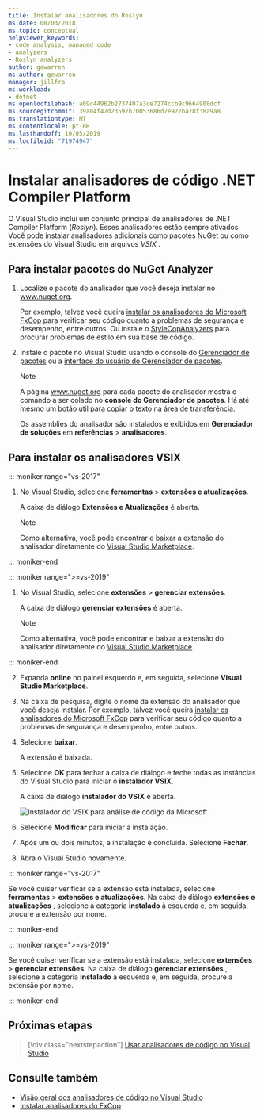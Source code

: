 ```yaml
---
title: Instalar analisadores do Roslyn
ms.date: 08/03/2018
ms.topic: conceptual
helpviewer_keywords:
- code analysis, managed code
- analyzers
- Roslyn analyzers
author: gewarren
ms.author: gewarren
manager: jillfra
ms.workload:
- dotnet
ms.openlocfilehash: a09c44962b2737407a3ce7274ccb9c9664908dcf
ms.sourcegitcommit: 39a04f42d23597b70053686d7e927ba78f38a9a8
ms.translationtype: MT
ms.contentlocale: pt-BR
ms.lasthandoff: 10/05/2019
ms.locfileid: "71974947"
---
```

# <a name="install-net-compiler-platform-code-analyzers"></a>Instalar analisadores de código .NET Compiler Platform

O Visual Studio inclui um conjunto principal de analisadores de .NET Compiler Platform (*Roslyn*). Esses analisadores estão sempre ativados. Você pode instalar analisadores adicionais como pacotes NuGet ou como extensões do Visual Studio em arquivos *VSIX* .

## <a name="to-install-nuget-analyzer-packages"></a>Para instalar pacotes do NuGet Analyzer

1. Localize o pacote do analisador que você deseja instalar no www.nuget.org.

   Por exemplo, talvez você queira [instalar os analisadores do Microsoft FxCop](install-fxcop-analyzers.md#nuget-package) para verificar seu código quanto a problemas de segurança e desempenho, entre outros. Ou instale o [StyleCopAnalyzers](https://www.nuget.org/packages/stylecop.analyzers/) para procurar problemas de estilo em sua base de código.

2. Instale o pacote no Visual Studio usando o console do [Gerenciador de pacotes](/nuget/quickstart/install-and-use-a-package-in-visual-studio#package-manager-console) ou a [interface do usuário do Gerenciador de pacotes](/nuget/quickstart/install-and-use-a-package-in-visual-studio#package-manager-console).

   > [!NOTE]
   > A página www.nuget.org para cada pacote do analisador mostra o comando a ser colado no **console do Gerenciador de pacotes**. Há até mesmo um botão útil para copiar o texto na área de transferência.

   Os assemblies do analisador são instalados e exibidos em **Gerenciador de soluções** em **referências** > **analisadores**.

## <a name="to-install-vsix-analyzers"></a>Para instalar os analisadores VSIX

::: moniker range="vs-2017"

1. No Visual Studio, selecione **ferramentas** > **extensões e atualizações**.

   A caixa de diálogo **Extensões e Atualizações** é aberta.

   > [!NOTE]
   > Como alternativa, você pode encontrar e baixar a extensão do analisador diretamente do [Visual Studio Marketplace](https://marketplace.visualstudio.com).

::: moniker-end

::: moniker range=">=vs-2019"

1. No Visual Studio, selecione **extensões** > **gerenciar extensões**.

   A caixa de diálogo **gerenciar extensões** é aberta.

   > [!NOTE]
   > Como alternativa, você pode encontrar e baixar a extensão do analisador diretamente do [Visual Studio Marketplace](https://marketplace.visualstudio.com).

::: moniker-end

2. Expanda **online** no painel esquerdo e, em seguida, selecione **Visual Studio Marketplace**.

3. Na caixa de pesquisa, digite o nome da extensão do analisador que você deseja instalar. Por exemplo, talvez você queira [instalar os analisadores do Microsoft FxCop](install-fxcop-analyzers.md#vsix) para verificar seu código quanto a problemas de segurança e desempenho, entre outros.

4. Selecione **baixar**.

   A extensão é baixada.

5. Selecione **OK** para fechar a caixa de diálogo e feche todas as instâncias do Visual Studio para iniciar o **instalador VSIX**.

   A caixa de diálogo **instalador do VSIX** é aberta.

   ![Instalador do VSIX para análise de código da Microsoft](media/vsix-installer-code-analysis.png)

6. Selecione **Modificar** para iniciar a instalação.

7. Após um ou dois minutos, a instalação é concluída. Selecione **Fechar**.

8. Abra o Visual Studio novamente.

::: moniker range="vs-2017"

Se você quiser verificar se a extensão está instalada, selecione **ferramentas** > **extensões e atualizações**. Na caixa de diálogo **extensões e atualizações** , selecione a categoria **instalado** à esquerda e, em seguida, procure a extensão por nome.

::: moniker-end

::: moniker range=">=vs-2019"

Se você quiser verificar se a extensão está instalada, selecione **extensões** > **gerenciar extensões**. Na caixa de diálogo **gerenciar extensões** , selecione a categoria **instalado** à esquerda e, em seguida, procure a extensão por nome.

::: moniker-end

## <a name="next-steps"></a>Próximas etapas

> [!div class="nextstepaction"]
> [Usar analisadores de código no Visual Studio](../code-quality/use-roslyn-analyzers.md)

## <a name="see-also"></a>Consulte também

- [Visão geral dos analisadores de código no Visual Studio](../code-quality/roslyn-analyzers-overview.md)
- [Instalar analisadores do FxCop](../code-quality/install-fxcop-analyzers.md)